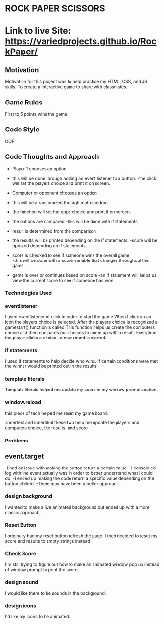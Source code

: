 # ROCK PAPER SCISSORS 

# Link to live Site: https://variedprojects.github.io/RockPaper/


## Motivation
Motivation for this project was to help practice my HTML, CSS, and JS skills.
To create a interactive game to share with classmates.

## Game Rules 
First to 5 points wins the game

## Code Style
OOP

## Code Thoughts and Approach

- Player 1 chooses an option 
 - this will be done through adding an event listener to a button. 
 -the click will set the players choice and print it on screen.

- Computer or opponent chooses an option
 - this will be a randomized through math.random
- the function will set the opps choice and print it on screen.

- the options are compared
 -this will be done with if statements


- result is determined from the comparison
 - the results will be printed depending on the if statements.
 -score will be updated depending on if statements. 


- score is checked to see if someone wins the overall game  
  -this will be done with a score variable that changes throughout the game.


- game is over or continues based on score
 -an if statement will helps us view the current score to see if someone has won.

 ### Technologies Used

### eventlistener
I used eventlistener of click in order to start the game
When I click on an icon the players choice is selected.
After the players choice is recognized a gamestart() function is called
This function helps us create the computers choice and then compares our choices 
to come up with a result.
Everytime the player clicks a choice.. a new round is started.


### if statements
I used if statements to help decide who wins. If certain conditions were met
the winner would be printed out in the results.

### template literals
Template literals helped me update my score in my window prompt section.

### window.reload
this piece of tech helped me reset my game board.

.innertext and innerhtml
these two help me update the players and computers choice, the results, 
and score

### Problems 

## event.target 
 -I had an issue with making the button return a certain value.
 -I consololed log with the event actually was in order to better understand what I could do.
-I ended up making the code return a specific value depending on the button clicked.
-There may have been a better approach.


### design background
I wanted to make a live animated background but ended up with a more classic approach. 

### Reset Button
I originally had my reset button refresh the page.
I then decided to reset my score and results to empty strings instead


### Check Score
I'm still trying to figure out how to make an animated window pop up instead of window prompt to print the score.


### design sound
I would like there to be sounds in the background.

### design icons
I'd like my icons to be animated. 
